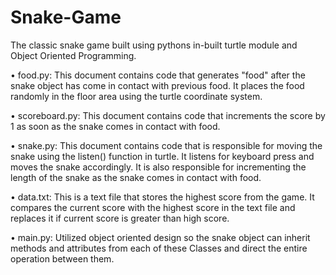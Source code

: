 # Snake-Game
The classic snake game built using pythons in-built turtle module and Object Oriented Programming.

• food.py:
This document contains code that generates "food" after the snake object has come in contact with previous food.
It places the food randomly in the floor area using the turtle coordinate system.

• scoreboard.py:
This document contains code that increments the score by 1 as soon as the snake comes in contact with food.

• snake.py:
This document contains code that is responsible for moving the snake using the listen() function in turtle. It
listens for keyboard press and moves the snake accordingly. It is also responsible for incrementing the length of the snake as the snake comes in contact with food.

• data.txt:
This is a text file that stores the highest score from the game. It compares the current score with the highest score in the text file and replaces it if current score is greater than high score. 

• main.py:
Utilized object oriented design so the snake object can inherit methods and attributes from each of these Classes and direct the entire operation between them. 
